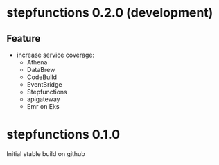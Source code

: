 # stepfunctions 0.2.0 (development)

## Feature
* increase service coverage:
  * Athena
  * DataBrew
  * CodeBuild
  * EventBridge
  * Stepfunctions
  * apigateway
  * Emr on Eks
  
# stepfunctions 0.1.0

Initial stable build on github

